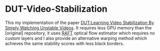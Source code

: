 # DUT-Video-Stabilization

This my implementation of the paper [DUT:Learning Video Stabilization By Simply Watching Unstable Videos](https://arxiv.org/pdf/2011.14574.pdf).
It requires less GPU memory than the [original] repository, it uses [RAFT]() optical flow estimator which requires no custom layers and I also provide an alternative warping method which achieves the same stability scores with less black borders.
